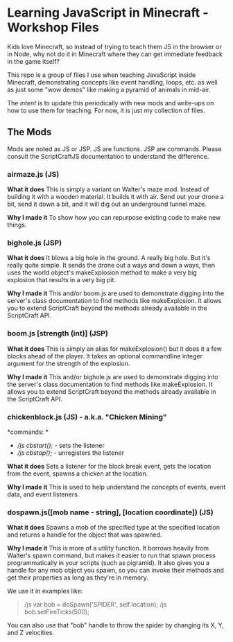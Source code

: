 # Learning JavaScript in Minecraft - Workshop Files

Kids love Minecraft, so instead of trying to teach them JS in the browser or in Node, why not do it in Minecraft where they can get immediate feedback in the game itself?

This repo is a group of files I use when teaching JavaScript inside Minecraft, demonstrating concepts like event handling, loops, etc. as well as just some "wow demos" like making a pyramid of animals in mid-air.

The *intent* is to update this periodically with new mods and write-ups on how to use them for teaching. For now, it is just my collection of files.

## The Mods

Mods are noted as JS or JSP. JS are functions. JSP are commands. Please consult the ScriptCraftJS documentation to understand the difference.

### airmaze.js (JS)

**What it does**
This is simply a variant on Walter's maze mod. Instead of building it with a wooden material. It builds it with air. Send out your drone a bit, send it down a bit, and it will dig out an underground tunnel maze.

**Why I made it**
To show how you can repurpose existing code to make new things.

### bighole.js (JSP)

**What it does**
It blows a big hole in the ground. A really big hole. But it's really quite simple. It sends the drone out a ways and down a ways, then uses the world object's makeExplosion method to make a very big explosion that results in a very big pit.

**Why I made it**
This and/or boom.js are used to demonstrate digging into the server's class documentation to find methods like makeExplosion. It allows you to extend ScriptCraft beyond the methods already available in the ScriptCraft API.

### boom.js [strength (int)] (JSP)

**What it does**
This is simply an alias for makeExplosion() but it does it a few blocks ahead of the player. It takes an optional commandline integer argument for the strength of the explosion.

**Why I made it**
This and/or bighole.js are used to demonstrate digging into the server's class documentation to find methods like makeExplosion. It allows you to extend ScriptCraft beyond the methods already available in the ScriptCraft API.

### chickenblock.js (JS) - a.k.a. "Chicken Mining"

*commands: *
- */js cbstart();* - sets the listener
- */js cbstop();* - unregisters the listener

**What it does**
Sets a listener for the block break event, gets the location from the event, spawns a chicken at the location.

**Why I made it**
This is used to help understand the concepts of events, event data, and event listeners.

### dospawn.js([mob name - string], [location coordinate]) (JS)

**What it does**
Spawns a mob of the specified type at the specified location and returns a handle for the object that was spawned.

**Why I made it**
This is more of a utility function. It borrows heavily from Walter's spawn command, but makes it easier to run that spawn process programmatically in your scripts (such as pigramid). It also gives you a handle for any mob object you spawn, so you can invoke their methods and get their properties as long as they're in memory.

We use it in examples like:
> /js var bob = doSpawn('SPIDER', self.location);
/js bob.setFireTicks(500);

You can also use that "bob" handle to throw the spider by changing its X, Y, and Z velocities.